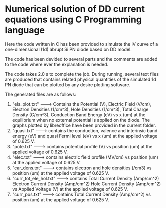 # Numerical solution of DD current equations using C Programming language
Here the code written in C has been provided to simulate the IV curve of a one-dimensional (1d) abrupt Si PN diode based on DD model.

The code has been devided to several parts and the comments are added to the code where ever the explanation is needed.

The code takes 2.0 s to complete the job. During running, several text files are produced that contains related physical quantities of the simulated 1d PN diode that can be plotted by any desire plotting software. 

The generated files are as follows:

1) "els_plot.txt"     --->     Contains the Potential (V), Electric Field (V/cm), Electron Densities (1/cm^3), Hole Densities (1/cm^3), Total Charge Density (C/cm^3),	Conduction Band Energy (eV) vs x (um) at the equilibrium when no external potential is applied on the diode. The graphs plotted by libreoffice have been provided in the current folder. 
2) "quasi.txt" ---> contains the conduction, valence and interinsic band energy (eV) and quasi Fermi level (eV) vs x (um) at the applied voltage of 0.625 V.
3) "pote.txt"  ---> contains potential profile (V) vs position (um) at the applied voltage of 0.625 V.
4) "elec.txt"  ---> contains electric field profile (MV/cm) vs position (um) at the applied voltage of 0.625 V.
5) "car_dens.txt"  ---> contains electron and hole densities (/cm3) vs position (um) at the applied voltage of 0.625 V.
6) "curr_tot_ele_hol.txt"  ---> contains Total Current Density (Amp/cm^2)	Electron Current Density (Amp/cm^2)	Hole Current Density (Amp/cm^2) vs Applied Voltage (V) at the applied voltage of 0.625 V.
7) "curr_pos.txt"  ---> contains Total Current Density (Amp/cm^2) vs position (um) at the applied voltage of 0.625 V.
